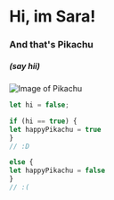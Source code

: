 # Hi, im Sara!

### And that's Pikachu 
##### (say hii)

![Image of Pikachu](https://www.pngall.com/wp-content/uploads/5/Pikachu-PNG-File.png) 



```` javascript
let hi = false;

if (hi == true) {
let happyPikachu = true
}
// :D

else {
let happyPikachu = false
}
// :(
````
